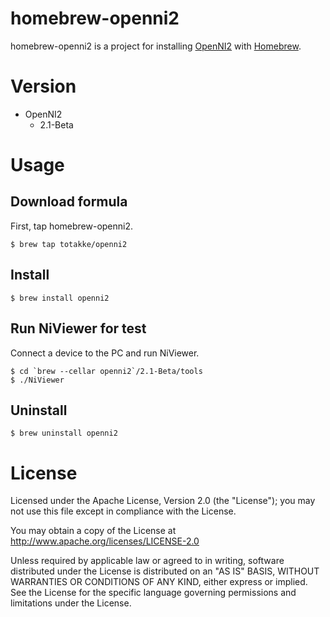 # homebrew-openni2

homebrew-openni2 is a project for installing [OpenNI2](http://openni.org/) with [Homebrew](http://mxcl.github.com/homebrew/).


# Version

* OpenNI2
    * 2.1-Beta

# Usage

## Download formula

First, tap homebrew-openni2.

    $ brew tap totakke/openni2

## Install

    $ brew install openni2

## Run NiViewer for test

Connect a device to the PC and run NiViewer.

    $ cd `brew --cellar openni2`/2.1-Beta/tools
    $ ./NiViewer

## Uninstall

    $ brew uninstall openni2

# License

Licensed under the Apache License, Version 2.0 (the "License"); you may not use this file except in compliance with the License.

You may obtain a copy of the License at http://www.apache.org/licenses/LICENSE-2.0

Unless required by applicable law or agreed to in writing, software distributed under the License is distributed on an "AS IS" BASIS, WITHOUT WARRANTIES OR CONDITIONS OF ANY KIND, either express or implied.
See the License for the specific language governing permissions and limitations under the License.
